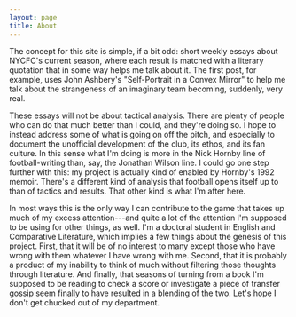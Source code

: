 ```yaml
---
layout: page
title: About
---
```


The concept for this site is simple, if a bit odd: short weekly essays about NYCFC's current season, where each result is matched with a literary quotation that in some way helps me talk about it. The first post, for example, uses John Ashbery's "Self-Portrait in a Convex Mirror" to help me talk about the strangeness of an imaginary team becoming, suddenly, very real.

These essays will not be about tactical analysis. There are plenty of people who can do that much better than I could, and they're doing so. I hope to instead address some of what is going on off the pitch, and especially to document the unofficial development of the club, its ethos, and its fan culture. In this sense what I'm doing is more in the Nick Hornby line of football-writing than, say, the Jonathan Wilson line. I could go one step further with this: my project is actually kind of enabled by Hornby's 1992 memoir. There's a different kind of analysis that football opens itself up to than of tactics and results. That other kind is what I'm after here.

In most ways this is the only way I can contribute to the game that takes up much of my excess attention---and quite a lot of the attention I'm supposed to be using for other things, as well. I'm a doctoral student in English and Comparative Literature, which implies a few things about the genesis of this project. First, that it will be of no interest to many except those who have wrong with them whatever I have wrong with me. Second, that it is probably a product of my inability to think of much without filtering those thoughts through literature. And finally, that seasons of turning from a book I'm supposed to be reading to check a score or investigate a piece of transfer gossip seem finally to have resulted in a blending of the two. Let's hope I don't get chucked out of my department.
